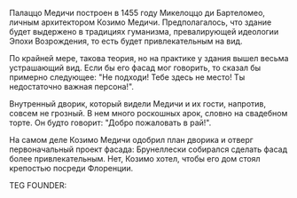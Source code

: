 Палаццо Медичи построен в 1455 году Микелоццо ди Бартеломео, личным архитектором Козимо Медичи. Предполагалось, что здание будет выдержено в традициях гуманизма, превалирующей идеологии Эпохи Возрождения, то есть будет привлекательным на вид.

По крайней мере, такова теория, но на практике у здания вышел весьма устрашающий вид. Если бы его фасад мог говорить, то сказал бы примерно следующее: "Не подходи! Тебе здесь не место! Ты недостаточно важная персона!".

Внутренный дворик, который видели Медичи и их гости, напротив, совсем не грозный. В нем много роскошных арок, словно на свадебном торте. Он будто говорит: "Добро пожаловать в рай!".

На самом деле Козимо Медичи одобрил план дворика и отверг первоначальный проект фасада: Брунеллески собирался сделать фасад более привлекательным. Нет, Козимо хотел, чтобы его дом стоял крепостью посреди Флоренции.





TEG FOUNDER:
#